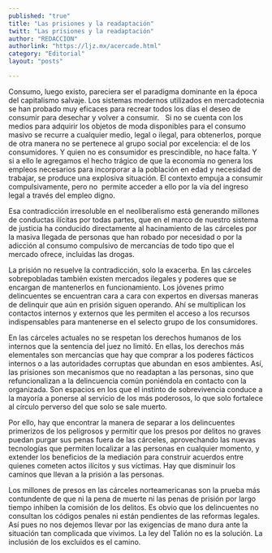 ```yaml
---
published: "true"
title: "Las prisiones y la readaptación"
twitt: "Las prisiones y la readaptación"
author: "REDACCION"
authorlink: "https://ljz.mx/acercade.html"
category: "Editorial"
layout: "posts"

---
```



  Consumo, luego existo, pareciera ser el paradigma dominante en la época del capitalismo salvaje. Los sistemas modernos utilizados en mercadotecnia se han probado muy eficaces para recrear todos los días el deseo de consumir para desechar y volver a consumir.   Si no se cuenta con los medios para adquirir los objetos de moda disponibles para el consumo masivo se recurre a cualquier medio, legal o ilegal, para obtenerlos, porque de otra manera no se pertenece al grupo social por excelencia: el de los consumidores. Y quien no es consumidor es prescindible, no hace falta. Y si a ello le agregamos el hecho trágico de que la economía no genera los empleos necesarios para incorporar a la población en edad y necesidad de trabajar, se produce una explosiva situación. El contexto empuja a consumir compulsivamente, pero no  permite acceder a ello por la vía del ingreso legal a través del empleo digno.



  Esa contradicción irresoluble en el neoliberalismo está generando millones de conductas ilícitas por todas partes, que en el marco de nuestro sistema de justicia ha conducido directamente al hacinamiento de las cárceles por la masiva llegada de personas que han robado por necesidad o por la adicción al consumo compulsivo de mercancías de todo tipo que el mercado ofrece, incluidas las drogas.



  La prisión no resuelve la contradicción, solo la exacerba. En las cárceles sobrepobladas también existen mercados ilegales y poderes que se encargan de mantenerlos en funcionamiento. Los jóvenes primo delincuentes se encuentran cara a cara con expertos en diversas maneras de delinquir que aún en prisión siguen operando. Ahí se multiplican los contactos internos y externos que les permiten el acceso a los recursos indispensables para mantenerse en el selecto grupo de los consumidores.



  En las cárceles actuales no se respetan los derechos humanos de los internos que la sentencia del juez no limitó. En ellas, los derechos más elementales son mercancías que hay que comprar a los poderes fácticos internos o a las autoridades corruptas que abundan en esos ambientes. Así, las prisiones son mecanismos que no readaptan a las personas, sino que refuncionalizan a la delincuencia común poniéndola en contacto con la organizada. Son espacios en los que el instinto de sobrevivencia conduce a la mayoría a ponerse al servicio de los más poderosos, lo que solo fortalece al círculo perverso del que solo se sale muerto.



  Por ello, hay que encontrar la manera de separar a los delincuentes primerizos de los peligrosos y permitir que los presos por delitos no graves puedan purgar sus penas fuera de las cárceles, aprovechando las nuevas tecnologías que permiten localizar a las personas en cualquier momento, y extender los beneficios de la mediación para construir acuerdos entre quienes cometen actos ilícitos y sus víctimas. Hay que disminuir los caminos que llevan a la prisión a las personas.



  Los millones de presos en las cárceles norteamericanas son la prueba más contundente de que ni la pena de muerte ni las penas de prisión por largo tiempo inhiben la comisión de los delitos. Es obvio que los delincuentes no consultan los códigos penales ni están pendientes de las reformas legales. Así pues no nos dejemos llevar por las exigencias de mano dura ante la situación tan complicada que vivimos. La ley del Talión no es la solución. La inclusión de los excluidos es el camino.

